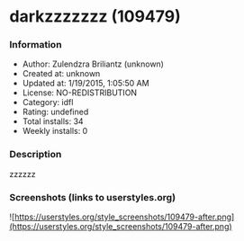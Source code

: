 # darkzzzzzzz (109479)

### Information
- Author: Zulendzra Briliantz (unknown)
- Created at: unknown
- Updated at: 1/19/2015, 1:05:50 AM
- License: NO-REDISTRIBUTION
- Category: idfl
- Rating: undefined
- Total installs: 34
- Weekly installs: 0


### Description
zzzzzz


### Screenshots (links to userstyles.org)
![https://userstyles.org/style_screenshots/109479-after.png](https://userstyles.org/style_screenshots/109479-after.png)


